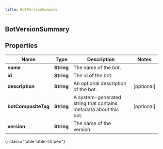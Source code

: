 ```yaml
---
title: BotVersionSummary
---
```

## BotVersionSummary


## Properties

| Name | Type | Description | Notes |
| ------------ | ------------- | ------------- | ------------- |
| **name** | <!----><!---->**String**<!----> | The name of the bot. |  |
| **id** | <!----><!---->**String**<!----> | The id of the bot. |  |
| **description** | <!----><!---->**String**<!----> | An optional description of the bot. |  [optional] |
| **botCompositeTag** | <!----><!---->**String**<!----> | A system-generated string that contains metadata about this bot. |  [optional] |
| **version** | <!----><!---->**String**<!----> | The name of the version. |  |
{: class="table table-striped"}



